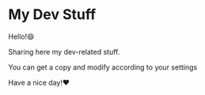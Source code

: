 # My Dev Stuff

Hello!:smile:

Sharing here my dev-related stuff.

You can get a copy and modify according to your settings

Have a nice day!:heart:
